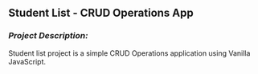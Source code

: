 ## **Student List -  CRUD Operations App**

### *Project Description:*
Student list project is a simple CRUD Operations application using Vanilla JavaScript.

